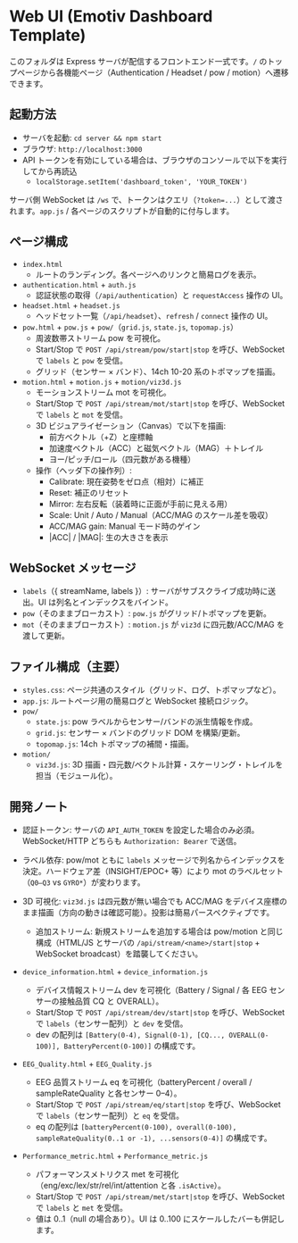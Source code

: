 # Web UI (Emotiv Dashboard Template)

このフォルダは Express サーバが配信するフロントエンド一式です。`/` のトップページから各機能ページ（Authentication / Headset / pow / motion）へ遷移できます。

## 起動方法

- サーバを起動: `cd server && npm start`
- ブラウザ: `http://localhost:3000`
- API トークンを有効にしている場合は、ブラウザのコンソールで以下を実行してから再読込
  - `localStorage.setItem('dashboard_token', 'YOUR_TOKEN')`

サーバ側 WebSocket は `/ws` で、トークンはクエリ（`?token=...`）として渡されます。`app.js` / 各ページのスクリプトが自動的に付与します。

## ページ構成

- `index.html`
  - ルートのランディング。各ページへのリンクと簡易ログを表示。
- `authentication.html` + `auth.js`
  - 認証状態の取得（`/api/authentication`）と `requestAccess` 操作の UI。
- `headset.html` + `headset.js`
  - ヘッドセット一覧（`/api/headset`）、`refresh` / `connect` 操作の UI。
- `pow.html` + `pow.js` + `pow/`（`grid.js`, `state.js`, `topomap.js`）
  - 周波数帯ストリーム pow を可視化。
  - Start/Stop で `POST /api/stream/pow/start|stop` を呼び、WebSocket で `labels` と `pow` を受信。
  - グリッド（センサー × バンド）、14ch 10-20 系のトポマップを描画。
- `motion.html` + `motion.js` + `motion/viz3d.js`
  - モーションストリーム mot を可視化。
  - Start/Stop で `POST /api/stream/mot/start|stop` を呼び、WebSocket で `labels` と `mot` を受信。
  - 3D ビジュアライゼーション（Canvas）で以下を描画:
    - 前方ベクトル（+Z）と座標軸
    - 加速度ベクトル（ACC）と磁気ベクトル（MAG）＋トレイル
    - ヨー/ピッチ/ロール（四元数がある機種）
  - 操作（ヘッダ下の操作列）:
    - Calibrate: 現在姿勢をゼロ点（相対）に補正
    - Reset: 補正のリセット
    - Mirror: 左右反転（装着時に正面が手前に見える用）
    - Scale: Unit / Auto / Manual（ACC/MAG のスケール差を吸収）
    - ACC/MAG gain: Manual モード時のゲイン
    - |ACC| / |MAG|: 生の大きさを表示

## WebSocket メッセージ

- `labels`（{ streamName, labels }）: サーバがサブスクライブ成功時に送出。UI は列名とインデックスをバインド。
- `pow`（そのままブローカスト）: `pow.js` がグリッド/トポマップを更新。
- `mot`（そのままブローカスト）: `motion.js` が `viz3d` に四元数/ACC/MAG を渡して更新。

## ファイル構成（主要）

- `styles.css`: ページ共通のスタイル（グリッド、ログ、トポマップなど）。
- `app.js`: ルートページ用の簡易ログと WebSocket 接続ロジック。
- `pow/`
  - `state.js`: pow ラベルからセンサー/バンドの派生情報を作成。
  - `grid.js`: センサー × バンドのグリッド DOM を構築/更新。
  - `topomap.js`: 14ch トポマップの補間・描画。
- `motion/`
  - `viz3d.js`: 3D 描画・四元数/ベクトル計算・スケーリング・トレイルを担当（モジュール化）。

## 開発ノート

- 認証トークン: サーバの `API_AUTH_TOKEN` を設定した場合のみ必須。WebSocket/HTTP どちらも `Authorization: Bearer` で送信。
- ラベル依存: pow/mot ともに `labels` メッセージで列名からインデックスを決定。ハードウェア差（INSIGHT/EPOC+ 等）により mot のラベルセット（`Q0–Q3` vs `GYRO*`）が変わります。
- 3D 可視化: `viz3d.js` は四元数が無い場合でも ACC/MAG をデバイス座標のまま描画（方向の動きは確認可能）。投影は簡易パースペクティブです。
  - 追加ストリーム: 新規ストリームを追加する場合は pow/motion と同じ構成（HTML/JS とサーバの `/api/stream/<name>/start|stop` + WebSocket broadcast）を踏襲してください。

- `device_information.html` + `device_information.js`
  - デバイス情報ストリーム dev を可視化（Battery / Signal / 各 EEG センサーの接触品質 CQ と OVERALL）。
  - Start/Stop で `POST /api/stream/dev/start|stop` を呼び、WebSocket で `labels`（センサー配列）と `dev` を受信。
  - dev の配列は `[Battery(0-4), Signal(0-1), [CQ..., OVERALL(0-100)], BatteryPercent(0-100)]` の構成です。

- `EEG_Quality.html` + `EEG_Quality.js`
  - EEG 品質ストリーム eq を可視化（batteryPercent / overall / sampleRateQuality と各センサー 0–4）。
  - Start/Stop で `POST /api/stream/eq/start|stop` を呼び、WebSocket で `labels`（センサー配列）と `eq` を受信。
  - eq の配列は `[batteryPercent(0-100), overall(0-100), sampleRateQuality(0..1 or -1), ...sensors(0-4)]` の構成です。

- `Performance_metric.html` + `Performance_metric.js`
  - パフォーマンスメトリクス met を可視化（eng/exc/lex/str/rel/int/attention と各 `.isActive`）。
  - Start/Stop で `POST /api/stream/met/start|stop` を呼び、WebSocket で `labels` と `met` を受信。
  - 値は 0..1（null の場合あり）。UI は 0..100 にスケールしたバーも併記します。
